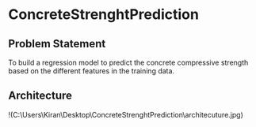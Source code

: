 # ConcreteStrenghtPrediction 

## Problem Statement
To build a regression model to predict the concrete compressive strength based on the different features in the training data. 

## Architecture

!(C:\Users\Kiran\Desktop\ConcreteStrenghtPrediction\architecuture.jpg)